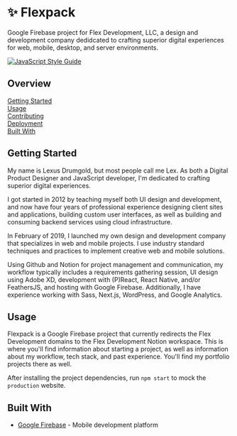 # :sparkles: Flexpack

Google Firebase project for Flex Development, LLC, a design and development
company dedidcated to crafting superior digital experiences for web, mobile, desktop, and
server environments.

[![JavaScript Style Guide](https://img.shields.io/badge/code_style-standard-brightgreen.svg)](https://standardjs.com)

## Overview

[Getting Started](#getting-started)  
[Usage](#usage)  
[Contributing](docs/CONTRIBUTING.md)  
[Deployment](docs/DEPLOYMENT.md)  
[Built With](#built-with)  

## Getting Started

My name is Lexus Drumgold, but most people call me Lex. As both a Digital
Product Designer and JavaScript developer, I'm dedicated to crafting superior
digital experiences.

I got started in 2012 by teaching myself both UI design and development, and now
have four years of professional experience designing client sites and
applications, building custom user interfaces, as well as building and consuming
backend services using cloud infrastructure.

In February of 2019, I launched my own design and development company that
specializes in web and mobile projects. I use industry standard techniques and
practices to implement creative web and mobile solutions.

Using Github and Notion for project management and communication, my workflow
typically includes a requirements gathering session, UI design using Adobe XD,
development with (P)React, React Native, and/or FeathersJS, and hosting with
Google Firebase. Additionally, I have experience working with Sass, Next.js,
WordPress, and Google Analytics.  

## Usage

Flexpack is a Google Firebase project that currently redirects the Flex Development
domains to the Flex Development Notion workspace. This is where you'll find information
about starting a project, as well as information about my workflow, tech stack,
and past experience. You'll find my portfolio projects there as well.

After installing the project dependencies, run `npm start` to mock the
`production` website.

## Built With

- [Google Firebase][1] - Mobile development platform  

[1]: https://firebase.google.com/
